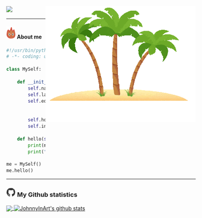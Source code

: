 

<a href="https://git.io/typing-svg"> 
<img src="https://readme-typing-svg.herokuapp.com?font=Shadows+Into+Light&center=true&duration=3333&color=F7BE2E&vCenter=true&size=40&multiline=true&height=150&width=300&lines=Hi+there+%F0%9F%91%8B;Welcome+to+my+pool">
<img align="right" src="https://github.com/JohnnyInArt/JohnnyInArt/blob/main/images/island.gif">
</a>

---
#### <img  src="https://github.com/JohnnyInArt/JohnnyInArt/blob/main/images/calsifer.gif" width="25px" > About me

```python
#!/usr/bin/python
# -*- coding: utf-8 -*-

class MySelf:

    def __init__(self):
        self.name = '🐻 Gianni\n'
        self.languages = '🇮🇹 it_IT, 🇬🇧 en_GB\n'
        self.education = 'BSc:' \
                         'Degree: 🖥️ Computer Science\n' \
                         'University: ⚜️ Florence\n'
        self.hobbies = '📸 Photography, 🌍 Travelling, 🏃Running\n'
        self.interests = '📗 Book, 🌳 Nature, 📜 History\n'

    def hello(self):
        print(me.name, me.languages, me.education, me.hobbies, me.interests)
        print("Thanks for dropping by, hope you find some of my work interesting.")
        
me = MySelf()
me.hello()
```

---
### <img src="https://github.com/JohnnyInArt/JohnnyInArt/blob/main/images/github.webp" width="25px"> My Github statistics

<a  href="https://github.com/JohnnyInArt/">
<img align="center" src="https://github-readme-stats.vercel.app/api/top-langs/?username=JohnnyInArt&hide=html&theme=slateorange">
</a>
<a href="https://github.com/JohnnyInArt/">
  <img align="center" src="https://github-readme-stats.vercel.app/api?username=JohnnyInArt&count_private=true&show_icons=true&theme=slateorange" alt="JohnnyInArt's github stats" />
</a>
